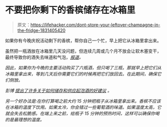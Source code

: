 # 不要把你剩下的香槟储存在冰箱里

> 原文：<https://lifehacker.com/dont-store-your-leftover-champagne-in-the-fridge-1831405420>

如果你有今晚庆祝活动剩下的香槟，帮你自己一个忙，早上把它从冰箱里拿出来。



虽然把一瓶酒放在冰箱里几天没问题，但连续几周或几个月不放会让软木塞变干，最终导致你的酒失去味道和气泡，[*报道*](https://www.bloomberg.com/news/articles/2018-12-28/eight-ways-you-re-drinking-champagne-wrong)*。*



*因此，如果你为今晚的主要活动购买了六瓶酒，但只喝了三瓶，那就早上把它们从冰箱里拿出来，等到几天后你需要它们的时候再把它们放回去。在此期间，确保它们侧放。*

*彭博 [提出了许多关于如何储存和供应起泡酒的好建议](https://www.bloomberg.com/news/articles/2018-12-28/eight-ways-you-re-drinking-champagne-wrong) 。*

*另一个好办法是:在你打算喝之前大约 15 分钟把瓶子从冰箱里拿出来。香槟不应该在冰箱的温度下饮用。如果太冷，你会错过一些葡萄酒的味道。如果温度太高，它就会失去松脆感。在端上来之前，给瓶子 15 分钟的预热时间，这样可以确保你喝的是最理想的温度。*
